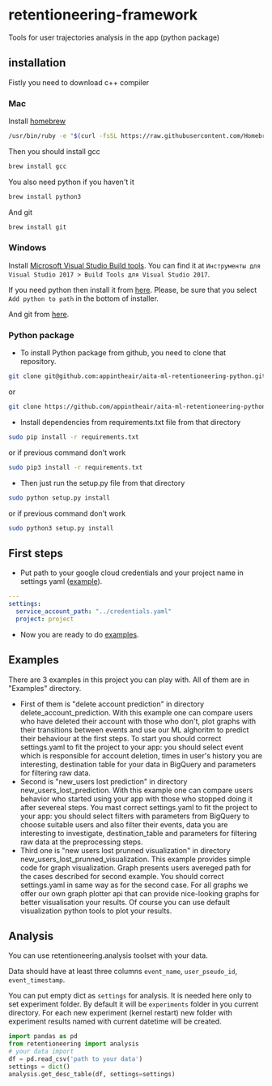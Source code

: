 # retentioneering-framework
Tools for user trajectories analysis in the app (python package)

## installation

Fistly you need to download c++ compiler

### Mac

Install [homebrew](https://brew.sh/)

```bash
/usr/bin/ruby -e "$(curl -fsSL https://raw.githubusercontent.com/Homebrew/install/master/install)"
```

Then you should install gcc

```bash
brew install gcc
```

You also need python if you haven't it

```bash
brew install python3
```

And git

```bash
brew install git
```

### Windows

Install [Microsoft Visual Studio Build tools](https://visualstudio.microsoft.com/ru/downloads/). You can find it at `Инструменты для Visual Studio 2017 > Build Tools для Visual Studio 2017`.

If you need python then install it from [here](https://www.python.org/downloads/release/python-368/). Please, be sure that you select `Add python to path` in the bottom of installer.

And git from [here](https://git-scm.com/downloads).

### Python package

- To install Python package from github, you need to clone that repository.
```bash
git clone git@github.com:appintheair/aita-ml-retentioneering-python.git
```
or
```bash
git clone https://github.com/appintheair/aita-ml-retentioneering-python.git
```
- Install dependencies from requirements.txt file from that directory
```bash 
sudo pip install -r requirements.txt
```
or if previous command don't work
```bash 
sudo pip3 install -r requirements.txt
```
- Then just run the setup.py file from that directory
```bash
sudo python setup.py install
```
or if previous command don't work
```bash
sudo python3 setup.py install
```
## First steps
- Put path to your google cloud credentials and your project name in settings yaml ([example](examples/new_users_lost_prediction/settings_yaml.yaml)).
```yaml
---
settings:
  service_account_path: "../credentials.yaml"
  project: project
```
- Now you are ready to do [examples](examples).
## Examples
There are 3 examples in this project you can play with. All of them are in "Examples" directory.
- First of them is "delete account prediction" in directory delete_account_prediction. With this example one can compare users who have deleted their account with those who don't, plot graphs with their transitions between events and use our ML alghoritm to predict their behaviour at the first steps. To start you should correct settings.yaml to fit the project to your app: you should select event which is responsible for account deletion, times in user's history you are interesting, destination table for your data in BigQuery and parameters for filtering raw data.
- Second is "new_users lost prediction" in directory new_users_lost_prediction. With this example one can compare users behavior who started using your app with those who stopped doing it after severeal steps. You mast correct settings.yaml to fit the project to your app: you should select filters with parameters from BigQuery to choose suitable users and also filter their events, data you are interesting to investigate, destination_table and parameters for filtering raw data at the preprocessing steps.
- Third one is "new users lost prunned visualization" in directory new_users_lost_prunned_visualization. This example provides simple code for graph visualization. Graph presents users avereged path for the cases described for second example. You should correct settings.yaml in same way as for the second case.
For all graphs we offer our own graph plotter api that can provide nice-looking graphs for better visualisation your results. Of course you can use default visualization python tools to plot your results.

## Analysis
You can use retentioneering.analysis toolset with your data.

Data should have at least three columns `event_name`, `user_pseudo_id`, `event_timestamp`.

You can put empty dict as `settings` for analysis. It is needed here only to set experiment folder. By default it will be `experiments` folder in you current directory. For each new experiment (kernel restart) new folder with experiment results named with current datetime will be created.

```python
import pandas as pd
from retentioneering import analysis
# your data import
df = pd.read_csv('path to your data')
settings = dict()
analysis.get_desc_table(df, settings=settings)
```
